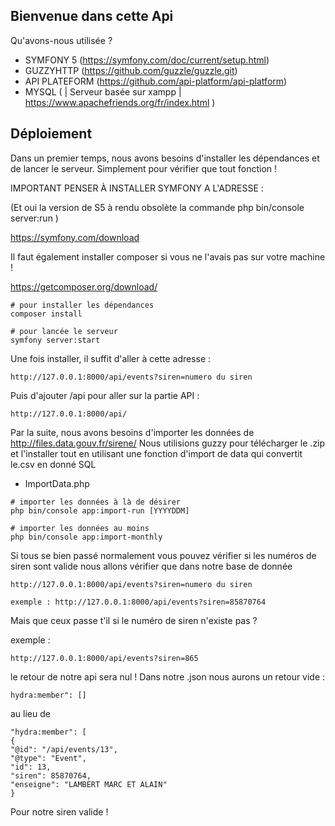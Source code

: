 ## Bienvenue dans cette Api

Qu'avons-nous utilisée ?

* SYMFONY 5 (https://symfony.com/doc/current/setup.html)
* GUZZYHTTP (https://github.com/guzzle/guzzle.git)
* API PLATEFORM (https://github.com/api-platform/api-platform)
* MYSQL ( | Serveur basée sur xampp | https://www.apachefriends.org/fr/index.html )


## Déploiement 

Dans un premier temps, nous avons besoins d'installer les dépendances et de lancer le serveur.
Simplement pour vérifier que tout fonction !

IMPORTANT PENSER À INSTALLER SYMFONY A L'ADRESSE :

(Et oui la version de S5 à rendu obsolète la commande php bin/console server:run )

https://symfony.com/download

Il faut également installer composer si vous ne l'avais pas sur votre machine !

https://getcomposer.org/download/

```
# pour installer les dépendances
composer install

# pour lancée le serveur 
symfony server:start
``` 

Une fois installer, il suffit d'aller à cette adresse :
```
http://127.0.0.1:8000/api/events?siren=numero du siren
``` 

Puis d'ajouter /api pour aller sur la partie API :

```
http://127.0.0.1:8000/api/
``` 

Par la suite, nous avons besoins d'importer les données de http://files.data.gouv.fr/sirene/
Nous utilisions guzzy pour télécharger le .zip et l'installer tout en utilisant une fonction d'import de data qui convertit le.csv en donné SQL


* ImportData.php

``` 
# importer les données à là de désirer 
php bin/console app:import-run [YYYYDDM]

# importer les données au moins
php bin/console app:import-monthly
```
Si tous se bien passé normalement vous pouvez vérifier si les numéros de siren sont valide nous allons vérifier que dans notre base de donnée

```
http://127.0.0.1:8000/api/events?siren=numero du siren

exemple : http://127.0.0.1:8000/api/events?siren=85870764

``` 

Mais que ceux passe t'il si le numéro de siren n'existe pas ? 
 
exemple :
```
http://127.0.0.1:8000/api/events?siren=865
``` 
le retour de notre api sera nul ! Dans notre .json nous aurons un retour vide :

```
hydra:member": []
```

au lieu de 
```
"hydra:member": [
{
"@id": "/api/events/13",
"@type": "Event",
"id": 13,
"siren": 85870764,
"enseigne": "LAMBERT MARC ET ALAIN"
}
```
Pour notre siren valide !
